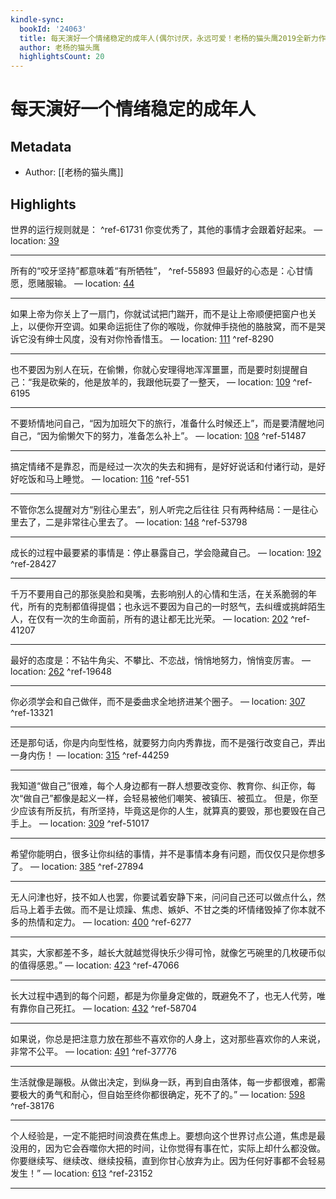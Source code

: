 ```yaml
---
kindle-sync:
  bookId: '24063'
  title: 每天演好一个情绪稳定的成年人(偶尔讨厌，永远可爱！老杨的猫头鹰2019全新力作，专治玻璃心、低气压、三分钟热度！)
  author: 老杨的猫头鹰
  highlightsCount: 20
---
```

# 每天演好一个情绪稳定的成年人
## Metadata
* Author: [[老杨的猫头鹰]]

## Highlights
世界的运行规则就是： ^ref-61731
你变优秀了，其他的事情才会跟着好起来。 — location: [39]()

---
所有的“咬牙坚持”都意味着“有所牺牲”， ^ref-55893
但最好的心态是：心甘情愿，愿赌服输。 — location: [44]()

---
如果上帝为你关上了一扇门，你就试试把门踹开，而不是让上帝顺便把窗户也关上，以便你开空调。如果命运扼住了你的喉咙，你就伸手挠他的胳肢窝，而不是哭诉它没有绅士风度，没有对你怜香惜玉。 — location: [111]() ^ref-8290

---
也不要因为别人在玩，在偷懒，你就心安理得地浑浑噩噩，而是要时刻提醒自己：“我是砍柴的，他是放羊的，我跟他玩耍了一整天， — location: [109]() ^ref-6195

---
不要矫情地问自己，“因为加班欠下的旅行，准备什么时候还上”，而是要清醒地问自己，“因为偷懒欠下的努力，准备怎么补上”。 — location: [108]() ^ref-51487

---
搞定情绪不是靠忍，而是经过一次次的失去和拥有，是好好说话和付诸行动，是好好吃饭和马上睡觉。 — location: [116]() ^ref-551

---
不管你怎么提醒对方“别往心里去”，别人听完之后往往 只有两种结局：一是往心里去了，二是非常往心里去了。 — location: [148]() ^ref-53798

---
成长的过程中最要紧的事情是：停止暴露自己，学会隐藏自己。 — location: [192]() ^ref-28427

---
千万不要用自己的那张臭脸和臭嘴，去影响别人的心情和生活，在关系脆弱的年代，所有的克制都值得提倡；也永远不要因为自己的一时怒气，去纠缠或挑衅陌生人，在仅有一次的生命面前，所有的退让都无比光荣。 — location: [202]() ^ref-41207

---
最好的态度是：不钻牛角尖、不攀比、不恋战，悄悄地努力，悄悄变厉害。 — location: [262]() ^ref-19648

---
你必须学会和自己做伴，而不是委曲求全地挤进某个圈子。 — location: [307]() ^ref-13321

---
还是那句话，你是内向型性格，就要努力向内秀靠拢，而不是强行改变自己，弄出一身内伤！ — location: [315]() ^ref-44259

---
我知道“做自己”很难，每个人身边都有一群人想要改变你、教育你、纠正你，每次“做自己”都像是起义一样，会轻易被他们嘲笑、被镇压、被孤立。 但是，你至少应该有所反抗，有所坚持，毕竟这是你的人生，就算真的要毁，那也要毁在自己手上。 — location: [309]() ^ref-51017

---
希望你能明白，很多让你纠结的事情，并不是事情本身有问题，而仅仅只是你想多了。 — location: [385]() ^ref-27894

---
无人问津也好，技不如人也罢，你要试着安静下来，问问自己还可以做点什么，然后马上着手去做。而不是让烦躁、焦虑、嫉妒、不甘之类的坏情绪毁掉了你本就不多的热情和定力。 — location: [400]() ^ref-6277

---
其实，大家都差不多，越长大就越觉得快乐少得可怜，就像乞丐碗里的几枚硬币似的值得感恩。” — location: [423]() ^ref-47066

---
长大过程中遇到的每个问题，都是为你量身定做的，既避免不了，也无人代劳，唯有靠你自己死扛。 — location: [432]() ^ref-58704

---
如果说，你总是把注意力放在那些不喜欢你的人身上，这对那些喜欢你的人来说，非常不公平。 — location: [491]() ^ref-37776

---
生活就像是蹦极。从做出决定，到纵身一跃，再到自由落体，每一步都很难，都需要极大的勇气和耐心，但自始至终你都很确定，死不了的。” — location: [598]() ^ref-38176

---
个人经验是，一定不能把时间浪费在焦虑上。要想向这个世界讨点公道，焦虑是最没用的，因为它会吞噬你大把的时间，让你觉得有事在忙，实际上却什么都没做。你要继续写、继续改、继续投稿，直到你甘心放弃为止。因为任何好事都不会轻易发生！” — location: [613]() ^ref-23152

---
